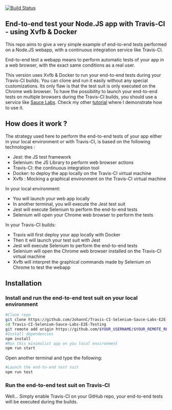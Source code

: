 [![Build Status](https://travis-ci.org/jrebecchi/Selenium-Tests-in-TravisCI-Docker.svg?branch=master)](https://travis-ci.org/jrebecchi/Selenium-Tests-in-TravisCI-Docker)

## End-to-end test your Node.JS app with Travis-CI - using Xvfb & Docker

This repo aims to give a very simple example of end-to-end tests performed on a Node.JS webapp, with a continuous integration service like Travis-CI.

End-to-end test a webapp means to perform automatic tests of your app in a web browser, with the exact same conditions as a real user.

This version uses Xvfb & Docker to run your end-to-end tests during your Travis-CI builds. You can clone and run it easily without any special customizations. Its only flaw is that the test suit is only executed on the Chrome web browser. To have the possibility to launch your end-to-end tests on multiple browsers during the Travis-CI builds, you should use a service like [Sauce Labs](https://saucelabs.com). Check my other [tutorial](https://github.com/JohannC/Travis-CI-Selenium-Sauce-Labs-E2E-Testing) where I demonstrate how to use it.

## How does it work ?
The strategy used here to perform the end-to-end tests of your app either in your local environment or with Travis-CI, is based on the following technologies :
* Jest: the JS test framework 
* Selenium: the JS Library to perform web browser actions
* Travis-CI: the continuous integration tool
* Docker: to deploy the app locally on the Travis-CI virtual machine
* Xvfb : Mocking a graphical environment on the Travis-CI virtual machine

In your local environment:
* You will launch your web app locally
* In another terminal, you will execute the Jest test suit
* Jest will execute Selenium to perform the end-to-end tests
* Selenium will open your Chrome web browser to perform the tests

In your Travis-CI builds:
* Travis will first deploy your app locally with Docker
* Then it will launch your test suit with Jest
* Jest will execute Selenium to perform the end-to-end tests
* Selenium will open the Chrome web browser installed on the Travis-CI virtual machine
* Xvfb will interpret the graphical commands made by Selenium on Chrome to test the webapp

## Installation

### Install and run the end-to-end test suit on your local environment  
```bash
#Clone repo
git clone https://github.com/JohannC/Travis-CI-Selenium-Sauce-Labs-E2E-Testing.git
cd Travis-CI-Selenium-Sauce-Labs-E2E-Testing
git remote add origin https://github.com/$YOUR_USERNAME/$YOUR_REMOTE_REPO.git
#Install dependencies
npm install
#Run this minimalist app on you local environment
npm run start
```
Open another terminal and type the following:
```bash
#Launch the end-to-end test suit
npm run test
```

### Run the end-to-end test suit on Travis-CI
Well... Simply enable Travis-CI on your GitHub repo, your end-to-end tests will be executed during the builds.
